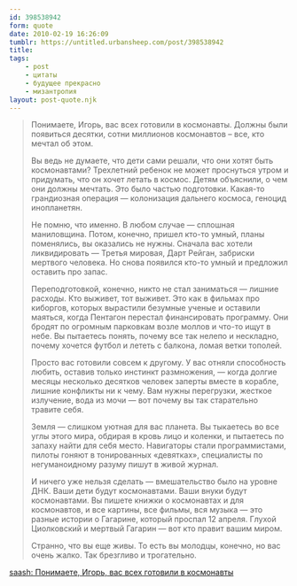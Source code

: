 ```yaml
---
id: 398538942
form: quote
date: 2010-02-19 16:26:09
tumblr: https://untitled.urbansheep.com/post/398538942
title: 
tags:
    - post
    - цитаты
    - будущее прекрасно
    - мизантропия
layout: post-quote.njk
---
```


<blockquote>
<p>Понимаете, Игорь, вас всех готовили в космонавты. Должны были появиться десятки, сотни миллионов космонавтов – все, кто мечтал об этом.</p>

<p>Вы ведь не думаете, что дети сами решали, что они хотят быть космонавтами? Трехлетний ребенок не может проснуться утром и придумать, что он хочет летать в космос. Детям объяснили, о чем они должны мечтать. Это было частью подготовки. Какая-то грандиозная операция — колонизация дальнего космоса, геноцид инопланетян.</p>

<p>Не помню, что именно. В любом случае — сплошная маниловщина. Потом, конечно, пришел кто-то умный, планы поменялись, вы оказались не нужны. Сначала вас хотели ликвидировать — Третья мировая, Дарт Рейган, забриски мертвого человека. Но снова появился кто-то умный и предложил оставить про запас.</p>

<p>Переподготовкой, конечно, никто не стал заниматься — лишние расходы. Кто выживет, тот выживет. Это как в фильмах про киборгов, которых вырастили безумные ученые и оставили маяться, когда Пентагон перестал финансировать программу. Они бродят по огромным парковкам возле моллов и что-то ищут в небе. Вы пытаетесь понять, почему все так нелепо и нескладно, почему хочется футбол и лететь с балкона, ломая ветки тополей.</p>

<p>Просто вас готовили совсем к другому. У вас отняли способность любить, оставив только инстинкт размножения, — когда долгие месяцы несколько десятков человек заперты вместе в корабле, лишние конфликты ни к чему. Вам нужны перегрузки, жесткое излучение, вода из мочи — вот почему вы так старательно травите себя.</p>

<p>Земля — слишком уютная для вас планета. Вы тыкаетесь во все углы этого мира, обдирая в кровь лицо и коленки, и пытаетесь по запаху найти для себя место. Навигаторы стали программистами, пилоты гоняют в тонированных «девятках», специалисты по негуманоидному разуму пишут в живой журнал.</p>

<p>И ничего уже нельзя сделать — вмешательство было на уровне ДНК. Ваши дети будут космонавтами. Ваши внуки будут космонавтами. Вы пишете книжки о космонавтах и для космонавтов, и все картины, все фильмы, вся музыка — это разные истории о Гагарине, который проспал 12 апреля. Глухой Циолковский и мертвый Гагарин — вот кто правит вашим миром.</p>

<p>Странно, что вы еще живы. То есть вы молодцы, конечно, но вас очень жалко. Так брезгливо и трогательно.</p>
</blockquote>

<a href="http://saash.livejournal.com/205336.html">saash: Понимаете, Игорь, вас всех готовили в космонавты</a>
